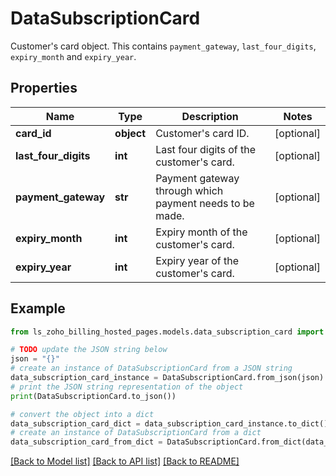# DataSubscriptionCard

Customer's card object. This contains <code>payment_gateway</code>, <code>last_four_digits</code>, <code>expiry_month</code> and <code>expiry_year</code>.

## Properties

Name | Type | Description | Notes
------------ | ------------- | ------------- | -------------
**card_id** | **object** | Customer&#39;s card ID. | [optional] 
**last_four_digits** | **int** | Last four digits of the customer&#39;s card. | [optional] 
**payment_gateway** | **str** | Payment gateway through which payment needs to be made. | [optional] 
**expiry_month** | **int** | Expiry month of the customer&#39;s card. | [optional] 
**expiry_year** | **int** | Expiry year of the customer&#39;s card. | [optional] 

## Example

```python
from ls_zoho_billing_hosted_pages.models.data_subscription_card import DataSubscriptionCard

# TODO update the JSON string below
json = "{}"
# create an instance of DataSubscriptionCard from a JSON string
data_subscription_card_instance = DataSubscriptionCard.from_json(json)
# print the JSON string representation of the object
print(DataSubscriptionCard.to_json())

# convert the object into a dict
data_subscription_card_dict = data_subscription_card_instance.to_dict()
# create an instance of DataSubscriptionCard from a dict
data_subscription_card_from_dict = DataSubscriptionCard.from_dict(data_subscription_card_dict)
```
[[Back to Model list]](../README.md#documentation-for-models) [[Back to API list]](../README.md#documentation-for-api-endpoints) [[Back to README]](../README.md)


